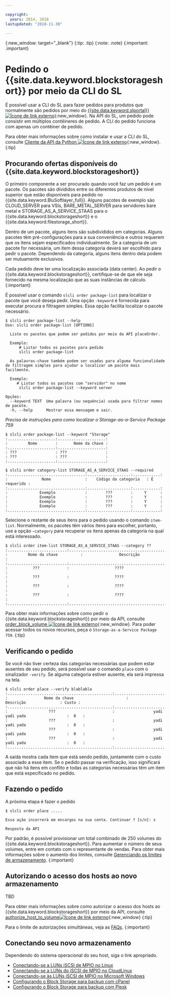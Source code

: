 ```yaml
---

copyright:
  years: 2014, 2018
lastupdated: "2018-11-30"

---
```

{:new_window: target="_blank"}
{:tip: .tip}
{:note: .note}
{:important: .important}

# Pedindo o {{site.data.keyword.blockstorageshort}} por meio da CLI do SL

É possível usar a CLI do SL para fazer pedidos para produtos que normalmente são pedidos por meio do [{{site.data.keyword.slportal}} ![Ícone de link externo](../../icons/launch-glyph.svg "Ícone de link externo")](https://control.softlayer.com/){:new_window}. Na API do SL, um pedido pode consistir em múltiplos contêineres de pedido. A CLI do pedido funciona com apenas um contêiner de pedido.

Para obter mais informações sobre como instalar e usar a CLI do SL, consulte [Cliente da API da Python ![Ícone de link externo](../../icons/launch-glyph.svg "Ícone de link externo")](https://softlayer-python.readthedocs.io/en/latest/cli.html){:new_window}.
{:tip}

## Procurando ofertas disponíveis do {{site.data.keyword.blockstorageshort}}

O primeiro componente a ser procurado quando você faz um pedido é um pacote. Os pacotes são divididos entre os diferentes produtos de nível superior que estão disponíveis para pedido no {{site.data.keyword.BluSoftlayer_full}}. Alguns pacotes de exemplo são CLOUD_SERVER para VSIs, BARE_METAL_SERVER para servidores bare metal e STORAGE_AS_A_SERVICE_STAAS para o {{site.data.keyword.blockstorageshort}} e o {{site.data.keyword.filestorage_short}}.

Dentro de um pacote, alguns itens são subdivididos em categorias. Alguns pacotes têm pré-configurações para a sua conveniência e outros requerem que os itens sejam especificados individualmente. Se a categoria de um pacote for necessária, um item dessa categoria deverá ser escolhido para pedir o pacote. Dependendo da categoria, alguns itens dentro dela podem ser mutuamente exclusivos.

Cada pedido deve ter uma localização associada (data center). Ao pedir o {{site.data.keyword.blockstorageshort}}, certifique-se de que ele seja fornecido na mesma localização que as suas instâncias de cálculo.
{:important}

É possível usar o comando `slcli order package-list` para localizar o pacote que você deseja pedir. Uma opção `-keyword` é fornecida para executar procura e filtragem simples. Essa opção facilita localizar o pacote necessário.

```
$ slcli order package-list --help
Uso: slcli order package-list [OPTIONS]

  Liste os pacotes que podem ser pedidos por meio da API placeOrder.

  Exemplo:
      # Listar todos os pacotes para pedido
      slcli order package-list

  As palavras-chave também podem ser usadas para alguma funcionalidade de filtragem simples para ajudar a localizar um pacote mais facilmente.

  Exemplo:
     # Listar todos os pacotes com "servidor" no nome
      slcli order package-list --keyword server

Opções:
  --keyword TEXT  Uma palavra (ou sequência) usada para filtrar nomes de pacote.
  -h, --help      Mostrar essa mensagem e sair.
```

*Precisa de instruções para como localizar o Storage-as-a-Service Package 759*

```
$ slcli order package-list --keyword "Storage"
:.....................:.....................:
:         Nome        :       Nome da chave :
:.....................:.....................:
: ???                 : ???                 :
: ???                 : ???                 :
:.....................:.....................:
```

```
$ slcli order category-list STORAGE_AS_A_SERVICE_STAAS --required
:..................................:...................:............:
:               Nome               :    Código da categoria   : É requerido :
:..................................:...................:............:
:              Exemplo             :        ???        :     Y      :
:              Exemplo             :        ???        :     Y      :
:              Exemplo             :        ???        :     Y      :
:              Exemplo             :        ???        :     Y      :
:..................................:...................:............:
```

Selecione o restante de seus itens para o pedido usando o comando `item-list`. Normalmente, os pacotes têm vários itens para escolher, portanto, use a opção `–category` para recuperar os itens apenas da categoria na qual está interessado.

```
$ slcli order item-list STORAGE_AS_A_SERVICE_STAAS --category ??
:..........................:..............................................:
:         Nome da chave          :                Descrição                   :
:..........................:..............................................:
:           ???            :                    ????                      :
:           ???            :                    ????                      :
:           ???            :                    ????                      :
:           ???            :                    ????                      :
:..........................:..............................................:
```

Para obter mais informações sobre como pedir o {{site.data.keyword.blockstorageshort}} por meio da API, consulte [order_block_volume ![Ícone de link externo](../../icons/launch-glyph.svg "Ícone de link externo")](https://softlayer-python.readthedocs.io/en/latest/api/managers/block.html#SoftLayer.managers.block.BlockStorageManager.order_block_volume){:new_window}.
Para poder acessar todos os novos recursos, peça o `Storage-as-a-Service Package 759`.
{:tip}

## Verificando o pedido

Se você não tiver certeza das categorias necessárias que podem estar ausentes de seu pedido, será possível usar o comando `place` com o sinalizador `-verify`. Se alguma categoria estiver ausente, ela será impressa na tela.


```
$ slcli order place --verify blablabla
:..............................................:.................................................:......:
:                Nome da chave                       :                   Descrição               : Custo :
:..............................................:.................................................:......:
:                  ???                         :                 yadi yadi yada                  :  0   :
:                  ???                         :                 yadi yadi yada                  :  0   :
:                  ???                         :                 yadi yadi yada                  :  0   :
:                  ???                         :                 yadi yadi yada                  :  0   :
:..............................................:.................................................:......:
```

A saída mostra cada item que está sendo pedido, juntamente com o custo associado a esse item. Se o pedido passar na verificação, isso significará que não há itens em conflito e todas as categorias necessárias têm um item que está especificado no pedido.

## Fazendo o pedido

A próxima etapa é fazer o pedido

```
$ slcli order place .....

Essa ação incorrerá em encargos na sua conta. Continuar ? [s/n]: s

Resposta da API
```

Por padrão, é possível provisionar um total combinado de 250
volumes do {{site.data.keyword.blockstorageshort}}. Para aumentar o número de seus volumes, entre em contato com o representante de vendas. Para obter mais informações sobre o aumento dos limites, consulte [Gerenciando os limites de armazenamento](managing-storage-limits.html).
{:important}

## Autorizando o acesso dos hosts ao novo armazenamento

TBD

Para obter mais informações sobre como autorizar o acesso dos hosts ao {{site.data.keyword.blockstorageshort}} por meio da API, consulte [authorize_host_to_volume![Ícone de link externo](../../icons/launch-glyph.svg "Ícone de link externo")](https://softlayer-python.readthedocs.io/en/latest/api/managers/block.html#SoftLayer.managers.block.BlockStorageManager.authorize_host_to_volume){:new_window}
{:tip}

Para o limite de autorizações simultâneas, veja as [FAQs](faqs.html).
{:important}

## Conectando seu novo armazenamento

Dependendo do sistema operacional do seu host, siga o link apropriado.
- [Conectando-se a LUNs iSCSI de MPIO no Linux](accessing_block_storage_linux.html)
- [Conectando-se a LUNs do iSCSI de MPIO no CloudLinux](configure-iscsi-cloudlinux.html)
- [Conectando-se às LUNs iSCSI de MPIO no Microsoft Windows](accessing-block-storage-windows.html)
- [Configurando o Block Storage para backup com cPanel](configure-backup-cpanel.html)
- [Configurando o Block Storage para backup com Plesk](configure-backup-plesk.html)

